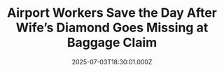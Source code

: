 ---
title: "Airport Workers Save the Day After Wife’s Diamond Goes Missing at Baggage Claim"
date: 2025-07-03T18:30:01.000Z
category: Human Kindness
externalLink: "https://www.goodnewsnetwork.org/airport-workers-save-the-day-after-wifes-diamond-goes-missing-at-baggage-claim/"
image: ""
excerpt: "‘Caring’ is a word that many Americans wouldn’t choose if asked to describe commercial aviation, but a story recently touched down from Pittsburgh International Airport of humanity and kindness that left a woman’s jaw suspended in disbelief. April Schmitt had just returned home to Pittsburgh on June 13th from a hectic business trip in Los […] The post Airport Workers…"
---